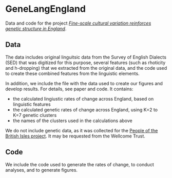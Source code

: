 # GeneLangEngland

Data and code for the project [_Fine-scale cultural variation reinforces genetic structure in England_](https://doi.org/10.1101/2022.09.23.509228 "BioRxiv pre-print").


## Data
The data includes original linguitsic data from the Survey of English Dialects (SED) that was digitized for this purpose, several features (such as rhoticity and h-dropping) that we extracted from the original data, and the code used to create these combined features from the linguistic elements.

In addition, we include the file with the data used to create our figures and develop results. For details, see paper and code. It contains:
-  the calculated lingiustic rates of change across England, based on linguistic features 
-  the calculated genetic rates of change across England, using K=2 to K=7 genetic clusters
-  the names of the clusters used in the calculations above

We do not include genetic data, as it was collected for the [People of the British Isles project](https://peopleofthebritishisles.web.ox.ac.uk). It may be requested from the Wellcome Trust.


## Code
We include the code used to generate the rates of change, to conduct analyses, and to generate figures. 
